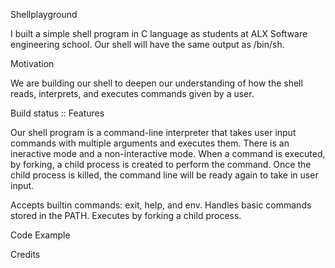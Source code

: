 Shellplayground

I built a simple shell program in C language as students at ALX Software engineering school. Our shell will have the same output as /bin/sh.



Motivation

We are building our shell to deepen our understanding of how the shell reads, interprets, and executes commands given by a user.



Build status :: Features

Our shell program is a command-line interpreter that takes user input commands with multiple arguments and executes them. There is an ineractive mode and a non-interactive mode. When a command is executed, by forking, a child process is created to perform the command. Once the child process is killed, the command line will be ready again to take in user input.



Accepts builtin commands: exit, help, and env. Handles basic commands stored in the PATH. Executes by forking a child process.



Code Example

Credits